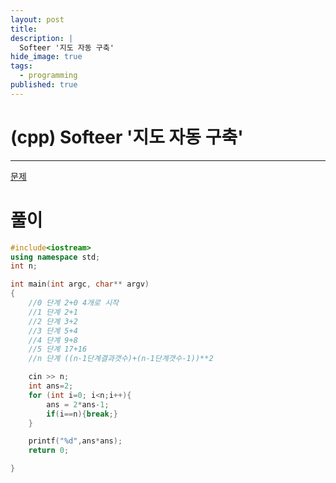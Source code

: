 ```yaml
---
layout: post
title: 
description: |
  Softeer '지도 자동 구축'
hide_image: true
tags:
  - programming
published: true
---
```


# (cpp) Softeer '지도 자동 구축' 
* * *
[문제](https://softeer.ai/practice/info.do?idx=1&eid=413&sw_prbl_sbms_sn=84393)

# 풀이
```cpp
#include<iostream>
using namespace std;
int n;

int main(int argc, char** argv)
{
	//0 단계 2+0 4개로 시작
	//1 단계 2+1 
	//2 단계 3+2 
	//3 단계 5+4
	//4 단계 9+8
	//5 단계 17+16
	//n 단계 ((n-1단계결과갯수)+(n-1단계갯수-1))**2

	cin >> n;
	int ans=2;
	for (int i=0; i<n;i++){
		ans = 2*ans-1; 
		if(i==n){break;}
	}

	printf("%d",ans*ans);
	return 0;

}
```
